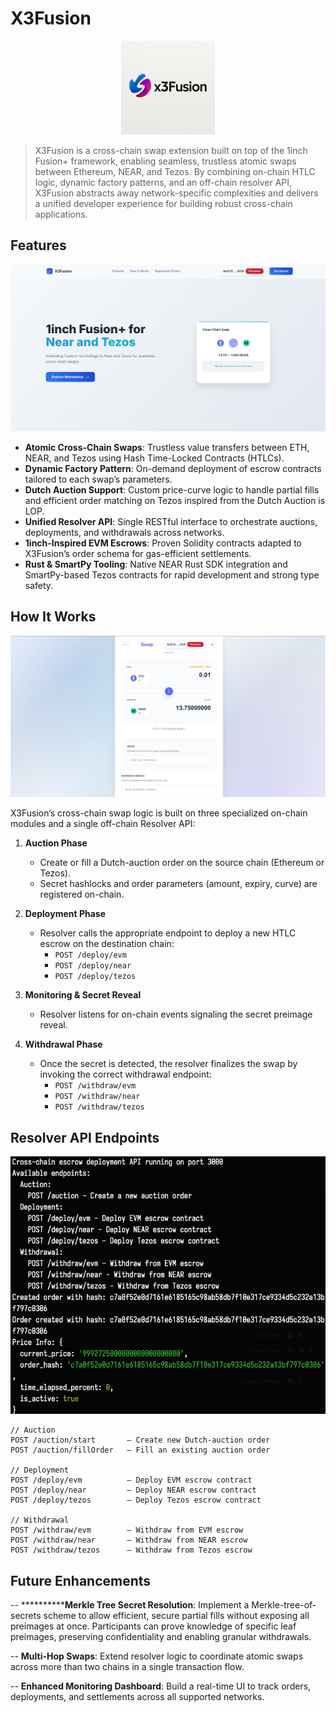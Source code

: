 # X3Fusion


<center><img src='./images/x3Fusion.png' height='150' width='150'></center>

> X3Fusion is a cross-chain swap extension built on top of the 1inch Fusion+ framework, enabling seamless, trustless atomic swaps between Ethereum, NEAR, and Tezos. By combining on-chain HTLC logic, dynamic factory patterns, and an off-chain resolver API, X3Fusion abstracts away network-specific complexities and delivers a unified developer experience for building robust cross-chain applications.

## Features

<img src='./images/home.png' >


- **Atomic Cross-Chain Swaps**: Trustless value transfers between ETH, NEAR, and Tezos using Hash Time-Locked Contracts (HTLCs).  
- **Dynamic Factory Pattern**: On-demand deployment of escrow contracts tailored to each swap’s parameters.  
- **Dutch Auction Support**: Custom price-curve logic to handle partial fills and efficient order matching on Tezos inspired from the Dutch Auction is LOP.  
- **Unified Resolver API**: Single RESTful interface to orchestrate auctions, deployments, and withdrawals across networks.  
- **1inch-Inspired EVM Escrows**: Proven Solidity contracts adapted to X3Fusion’s order schema for gas-efficient settlements.  
- **Rust & SmartPy Tooling**: Native NEAR Rust SDK integration and SmartPy-based Tezos contracts for rapid development and strong type safety.  



## How It Works

<img src='./images/swap.png' >



X3Fusion’s cross-chain swap logic is built on three specialized on-chain modules and a single off-chain Resolver API:

1. **Auction Phase**  
   - Create or fill a Dutch-auction order on the source chain (Ethereum or Tezos).  
   - Secret hashlocks and order parameters (amount, expiry, curve) are registered on-chain.

2. **Deployment Phase**  
   - Resolver calls the appropriate endpoint to deploy a new HTLC escrow on the destination chain:  
     - `POST /deploy/evm`  
     - `POST /deploy/near`  
     - `POST /deploy/tezos`

3. **Monitoring & Secret Reveal**  
   - Resolver listens for on-chain events signaling the secret preimage reveal.

4. **Withdrawal Phase**  
   - Once the secret is detected, the resolver finalizes the swap by invoking the correct withdrawal endpoint:  
     - `POST /withdraw/evm`  
     - `POST /withdraw/near`  
     - `POST /withdraw/tezos`

## Resolver API Endpoints

<img src='./images/api.png'>


```plaintext
// Auction
POST /auction/start       – Create new Dutch-auction order
POST /auction/fillOrder   – Fill an existing auction order

// Deployment
POST /deploy/evm          – Deploy EVM escrow contract
POST /deploy/near         – Deploy NEAR escrow contract
POST /deploy/tezos        – Deploy Tezos escrow contract

// Withdrawal
POST /withdraw/evm        – Withdraw from EVM escrow
POST /withdraw/near       – Withdraw from NEAR escrow
POST /withdraw/tezos      – Withdraw from Tezos escrow

```

## Future Enhancements
-- ************Merkle Tree Secret Resolution**: Implement a Merkle-tree-of-secrets scheme to allow efficient, secure partial fills without exposing all preimages at once. Participants can prove knowledge of specific leaf preimages, preserving confidentiality and enabling granular withdrawals.

-- **Multi-Hop Swaps**: Extend resolver logic to coordinate atomic swaps across more than two chains in a single transaction flow.

-- **Enhanced Monitoring Dashboard**: Build a real-time UI to track orders, deployments, and settlements across all supported networks.